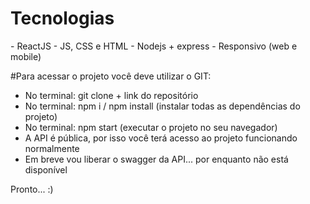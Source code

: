 <h1>Tecnologias</h1>
- ReactJS
- JS, CSS e HTML
- Nodejs + express
- Responsivo (web e mobile)

#Para acessar o projeto você deve utilizar o GIT:
- No terminal: git clone + link do repositório
- No terminal: npm i / npm install (instalar todas as dependências do projeto)
- No terminal: npm start (executar o projeto no seu navegador)
- A API é pública, por isso você terá acesso ao projeto funcionando normalmente
- Em breve vou liberar o swagger da API... por enquanto não está disponível

Pronto... :)
